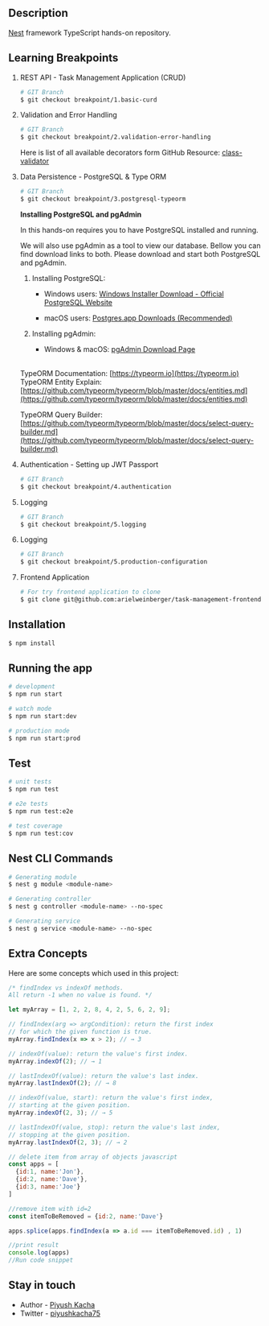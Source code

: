 ## Description

[Nest](https://github.com/nestjs/nest) framework TypeScript hands-on repository.

## Learning Breakpoints
1. REST API - Task Management Application (CRUD)
   ```bash
   # GIT Branch
   $ git checkout breakpoint/1.basic-curd
   ```
2. Validation and Error Handling 
   ```bash
   # GIT Branch
   $ git checkout breakpoint/2.validation-error-handling
   ```
   Here is list of all available decorators form GitHub Resource: [class-validator](https://github.com/typestack/class-validator#validation-decorators)

3. Data Persistence - PostgreSQL & Type ORM
   ```bash
   # GIT Branch
   $ git checkout breakpoint/3.postgresql-typeorm
   ```
   **Installing PostgreSQL and pgAdmin**

   In this hands-on requires you to have PostgreSQL installed and running.

   We will also use pgAdmin as a tool to view our database. Bellow you can find download links to both. Please download and start both PostgreSQL and pgAdmin.

   1. Installing PostgreSQL:
      * Windows users: [Windows Installer Download - Official PostgreSQL Website](https://www.postgresql.org/download/windows/)
      
      * macOS users: [Postgres.app Downloads (Recommended)](https://postgresapp.com/downloads.html)

   2. Installing pgAdmin:
      
      * Windows & macOS: [pgAdmin Download Page](https://www.pgadmin.org/download/)
   
   </br>
   
   TypeORM Documentation: [https://typeorm.io](https://typeorm.io)
   </br>
   TypeORM Entity Explain: [https://github.com/typeorm/typeorm/blob/master/docs/entities.md](https://github.com/typeorm/typeorm/blob/master/docs/entities.md)


      TypeORM Query Builder: [https://github.com/typeorm/typeorm/blob/master/docs/select-query-builder.md](https://github.com/typeorm/typeorm/blob/master/docs/select-query-builder.md)

4. Authentication - Setting up JWT Passport
   ```bash
   # GIT Branch
   $ git checkout breakpoint/4.authentication
   ```
5. Logging
   ```bash
   # GIT Branch
   $ git checkout breakpoint/5.logging
   ```
5. Logging
   ```bash
   # GIT Branch
   $ git checkout breakpoint/5.production-configuration
   ```
5. Frontend Application
   ```bash
   # For try frontend application to clone 
   $ git clone git@github.com:arielweinberger/task-management-frontend.git
   ```

## Installation

```bash
$ npm install
```

## Running the app

```bash
# development
$ npm run start

# watch mode
$ npm run start:dev

# production mode
$ npm run start:prod
```

## Test

```bash
# unit tests
$ npm run test

# e2e tests
$ npm run test:e2e

# test coverage
$ npm run test:cov
```

## Nest CLI Commands 

```bash
# Generating module
$ nest g module <module-name>

# Generating controller
$ nest g controller <module-name> --no-spec

# Generating service
$ nest g service <module-name> --no-spec
```


## Extra Concepts
Here are some concepts which used in this project:
```javascript
/* findIndex vs indexOf methods.
All return -1 when no value is found. */

let myArray = [1, 2, 2, 8, 4, 2, 5, 6, 2, 9];

// findIndex(arg => argCondition): return the first index 
// for which the given function is true.
myArray.findIndex(x => x > 2); // → 3

// indexOf(value): return the value's first index.
myArray.indexOf(2); // → 1

// lastIndexOf(value): return the value's last index.
myArray.lastIndexOf(2); // → 8

// indexOf(value, start): return the value's first index, 
// starting at the given position.
myArray.indexOf(2, 3); // → 5

// lastIndexOf(value, stop): return the value's last index, 
// stopping at the given position.
myArray.lastIndexOf(2, 3); // → 2
```

```javascript
// delete item from array of objects javascript
const apps = [
  {id:1, name:'Jon'}, 
  {id:2, name:'Dave'},
  {id:3, name:'Joe'}
]

//remove item with id=2
const itemToBeRemoved = {id:2, name:'Dave'}

apps.splice(apps.findIndex(a => a.id === itemToBeRemoved.id) , 1)

//print result
console.log(apps)
//Run code snippet
```

## Stay in touch

- Author - [Piyush Kacha](https://github.com/piyush-kacha)
- Twitter - [piyushkacha75](https://twitter.com/piyushkacha75)

